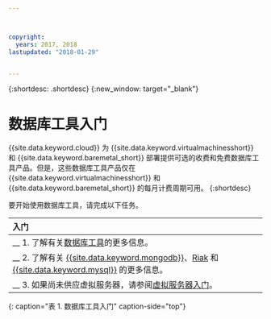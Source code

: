 ```yaml
---



copyright:
  years: 2017, 2018
lastupdated: "2018-01-29"


---
```


{:shortdesc: .shortdesc}
{:new_window: target="_blank"}

# 数据库工具入门

{{site.data.keyword.cloud}} 为 {{site.data.keyword.virtualmachinesshort}} 和 {{site.data.keyword.baremetal_short}} 部署提供可选的收费和免费数据库工具产品。但是，这些数据库工具产品仅在 {{site.data.keyword.virtualmachinesshort}} 和 {{site.data.keyword.baremetal_short}} 的每月计费周期可用。
{:shortdesc}

要开始使用数据库工具，请完成以下任务。

| 入门|
|:------------------|
| __ 1. 了解有关[数据库工具](database-tools-about.html)的更多信息。|
| __ 2. 了解有关 [{{site.data.keyword.mongodb}}](mongodb-topic-description.html)、[Riak](riak.html) 和 [{{site.data.keyword.mysql}}](mysql-security-best-practices.html) 的更多信息。|
| __ 3. 如果尚未供应虚拟服务器，请参阅[虚拟服务器入门](/docs/vsi/vsi_index.html)。|
{: caption="表 1. 数据库工具入门" caption-side="top"}
